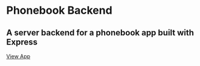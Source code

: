 # Phonebook Backend
## A server backend for a phonebook app built with Express

[View App](https://evening-ocean-34275.herokuapp.com/)